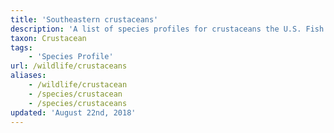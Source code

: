 ```yaml
---
title: 'Southeastern crustaceans'
description: 'A list of species profiles for crustaceans the U.S. Fish and Wildlife Service works to conserve in the Southeastern United States.'
taxon: Crustacean
tags:
    - 'Species Profile'
url: /wildlife/crustaceans
aliases:
    - /wildlife/crustacean
    - /species/crustacean
    - /species/crustaceans
updated: 'August 22nd, 2018'
---
```

